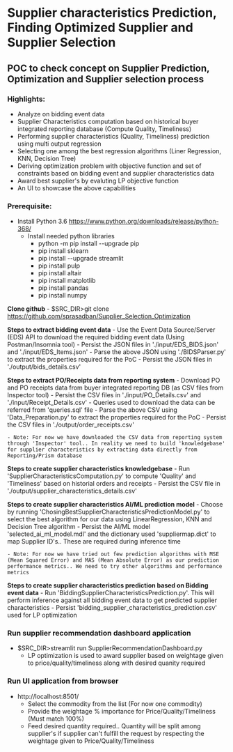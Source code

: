 # Supplier characteristics Prediction, Finding Optimized Supplier and Supplier Selection

## POC to check concept on Supplier Prediction, Optimization and Supplier selection process

### Highlights:
  * Analyze on bidding event data
  * Supplier Characteristics computation based on historical buyer integrated reporting database (Compute Quality, Timeliness)
  * Performing supplier characteristics (Quality, Timeliness) prediction using multi output regression 
  * Selecting one among the best regression algorithms (Liner Regression, KNN, Decision Tree)
  * Deriving optimization problem with objective function and set of constraints based on bidding event and supplier characteristics data
  * Award best supplier's by evaluting LP objective function
  * An UI to showcase the above capabilities

### Prerequisite:
  * Install Python 3.6 https://www.python.org/downloads/release/python-368/ 
	* Install needed python libraries
		- python -m pip install --upgrade pip
		- pip install sklearn
		- pip install --upgrade streamlit
		- pip install pulp
		- pip install altair
		- pip install matplotlib
		- pip install pandas
		- pip install numpy

  **Clone github**
    - $SRC_DIR>git clone https://github.com/sprasadban/Supplier_Selection_Optimization

  **Steps to extract bidding event data**
    - Use the Event Data Source/Server (EDS) API to download the required bidding event data (Using Postman/Insomnia tool)
      - Persist the JSON files in './input/EDS_BIDS.json' and './input/EDS_Items.json'
    - Parse the above JSON using './BIDSParser.py' to extract the properties required for the PoC
      - Persist the JSON files in './output/bids_details.csv'
  
  **Steps to extract PO/Receipts data from reporting system**
    - Download PO and PO receipts data from buyer integrated reporting DB (as CSV files from Inspector tool)
      - Persist the CSV files in './input/PO_Details.csv' and './input/Receipt_Details.csv'
      - Queries used to download the data can be referred from 'queries.sql' file
    - Parse the above CSV using 'Data_Preparation.py' to extract the properties required for the PoC
      - Persist the CSV files in './output/order_receipts.csv'
    
    - Note: For now we have downloaded the CSV data from reporting system through 'Inspector' tool.. In reality we need to build 'knowledgebase' for supplier characteristics by extracting data directly from Reporting/Prism database
  
  **Steps to create supplier characteristics knowledgebase**
    - Run 'SupplierCharacteristicsComputation.py' to compute 'Quality' and 'Timeliness' based on historial orders and receipts
    - Persist the CSV file in './output/supplier_characteristics_details.csv'
  
  **Steps to create supplier characteristics AI/ML prediction model**
    - Choose by running 'ChosingBestSupplierCharacteristicsPredictionModel.py' to select the best algorithm for our data using LinearRegression, KNN and Decision Tree algorithm
    - Persist the AI/ML model 'selected_ai_ml_model.mdl' and the dictionary used 'suppliermap.dict' to map Supplier ID's.. These are required during inference time

    - Note: For now we have tried out few prediction algorithms with MSE (Mean Squared Error) and MAS (Mean Absolute Error) as our prediction performance metrics.. We need to try other algorithms and performance metrics
  
  **Steps to create supplier characteristics prediction based on Bidding event data**
    - Run 'BiddingSupplierCharacteristicsPrediction.py'. This will perform inference against all bidding event data to get predicted supplier characteristics
    - Persist 'bidding_supplier_characteristics_prediction.csv' used for LP optimization 

### Run supplier recommendation dashboard application 
  * $SRC_DIR>streamlit run SupplierRecommendationDashboard.py
    - LP optimization is used to award supplier based on weightage given to price/quality/timeliness along with desired quanity required

### Run UI application from browser
  * http://localhost:8501/
    - Select the commodity from the list (For now one commodity)
    - Provide the weightage % importance for Price/Quality/Timeliness (Must match 100%)
    - Feed desired quantity required.. Quantity will be split among supplier's if supplier can't fulfill the request by respecting the weightage given to Price/Quality/Timeliness
